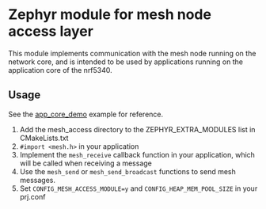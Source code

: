 # Zephyr module for mesh node access layer

This module implements communication with the mesh node running on the network core, and is intended to be used by applications running on the application core of the nrf5340.

## Usage

See the [app\_core\_demo](../examples/app_core_demo) example for reference. 

1. Add the mesh\_access directory to the ZEPHYR\_EXTRA\_MODULES list in CMakeLists.txt
1. `#import <mesh.h>` in your application
1. Implement the `mesh_receive` callback function in your application, which will be called when receiving a message
1. Use the `mesh_send` or `mesh_send_broadcast` functions to send mesh messages.
1. Set `CONFIG_MESH_ACCESS_MODULE=y` and `CONFIG_HEAP_MEM_POOL_SIZE` in your prj.conf
